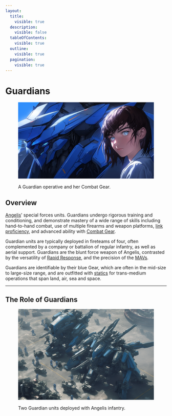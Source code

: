 ```yaml
---
layout:
  title:
    visible: true
  description:
    visible: false
  tableOfContents:
    visible: true
  outline:
    visible: true
  pagination:
    visible: true
---
```


# Guardians

<figure><img src="../../../.gitbook/assets/guardians.png" alt=""><figcaption><p>A Guardian operative and her Combat Gear.</p></figcaption></figure>

## **Overview**

[Angelis](angelis.md)’ special forces units. Guardians undergo rigorous training and conditioning, and demonstrate mastery of a wide range of skills including hand-to-hand combat, use of multiple firearms and weapon platforms, [link proficiency](../../science-and-tech/links.md), and advanced ability with [Combat Gear](../../science-and-tech/gear.md#combat-gear).&#x20;

Guardian units are typically deployed in fireteams of four, often complemented by a company or battalion of regular infantry, as well as aerial support. Guardians are the blunt force weapon of Angelis, contrasted by the versatility of [Rapid Response](rapid-response.md), and the precision of the [MAVs](mavs.md).

Guardians are identifiable by their blue Gear, which are often in the mid-size to large-size range, and are outfitted with [statics](../../science-and-tech/statics.md) for trans-medium operations that span land, air, sea and space.

***

## The Role of Guardians

<figure><img src="../../../.gitbook/assets/guardians-531.png" alt=""><figcaption><p>Two Guardian units deployed with Angelis infantry.</p></figcaption></figure>

